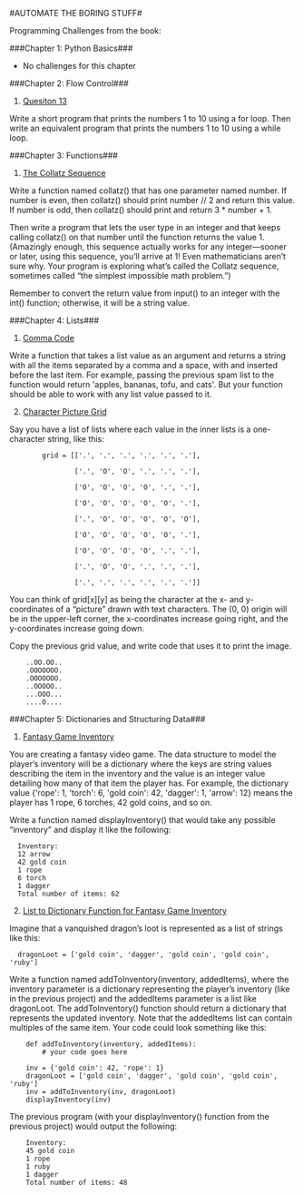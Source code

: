 #AUTOMATE THE BORING STUFF#

Programming Challenges from the book:

###Chapter 1: Python Basics###
  
* No challenges for this chapter
  
###Chapter 2: Flow Control###
  
1. [Quesiton 13](./Chapter2/Chapter2_Q13.py)

  Write a short program that prints the numbers 1 to 10 using a for loop. Then write an equivalent program that prints the numbers 1 to 10 using a while loop.

###Chapter 3: Functions###

1. [The Collatz Sequence](./Chapter3/CollatzChallenge.py)

  Write a function named collatz() that has one parameter named number. If number is even, then collatz() should print number // 2 and return this value. If number is odd, then collatz() should print and return 3 * number + 1.
  
  Then write a program that lets the user type in an integer and that keeps calling collatz() on that number until the function returns the value 1. (Amazingly enough, this sequence actually works for any integer—sooner or later, using this sequence, you’ll arrive at 1! Even mathematicians aren’t sure why. Your program is exploring what’s called the Collatz sequence, sometimes called “the simplest impossible math problem.”)

  Remember to convert the return value from input() to an integer with the int() function; otherwise, it will be a string value.


###Chapter 4: Lists###

1. [Comma Code](./Chapter4/CommaCode.py)

  Write a function that takes a list value as an argument and returns a string with all the items separated by a comma and a space, with and inserted before the last item. For example, passing the previous spam list to the function would return 'apples, bananas, tofu, and cats'. But your function should be able to work with any list value passed to it.
  
2. [Character Picture Grid](./Chapter4/CharacterPictureGrid.py)

  Say you have a list of lists where each value in the inner lists is a one-character string, like this:


    
            grid = [['.', '.', '.', '.', '.', '.'],
            
                    ['.', 'O', 'O', '.', '.', '.'],
            
                    ['O', 'O', 'O', 'O', '.', '.'],
            
                    ['O', 'O', 'O', 'O', 'O', '.'],
            
                    ['.', 'O', 'O', 'O', 'O', 'O'],
            
                    ['O', 'O', 'O', 'O', 'O', '.'],
            
                    ['O', 'O', 'O', 'O', '.', '.'],
            
                    ['.', 'O', 'O', '.', '.', '.'],
            
                    ['.', '.', '.', '.', '.', '.']]


  You can think of grid[x][y] as being the character at the x- and y-coordinates of a “picture” drawn with text characters. The (0, 0) origin will be in the upper-left corner, the x-coordinates increase going right, and the y-coordinates increase going down.

  Copy the previous grid value, and write code that uses it to print the image.

        ..OO.OO..
        .OOOOOOO.
        .OOOOOOO.
        ..OOOOO..
        ...OOO...
        ....O....

###Chapter 5: Dictionaries and Structuring Data###

1. [Fantasy Game Inventory](./Chapter5/fantasyGameInventory.py)

  You are creating a fantasy video game. The data structure to model the player’s inventory will be a dictionary where the keys are string values describing the item in the inventory and the value is an integer value detailing how many of that item the player has. For example, the dictionary value {'rope': 1, 'torch': 6, 'gold coin': 42, 'dagger': 1, 'arrow': 12} means the player has 1 rope, 6 torches, 42 gold coins, and so on.
  
  Write a function named displayInventory() that would take any possible “inventory” and display it like the following:

      Inventory:
      12 arrow
      42 gold coin
      1 rope
      6 torch
      1 dagger
      Total number of items: 62

2. [List to Dictionary Function for Fantasy Game Inventory](./Chapter5/addToInventory.py)

  Imagine that a vanquished dragon’s loot is represented as a list of strings like this:

      dragonLoot = ['gold coin', 'dagger', 'gold coin', 'gold coin', 'ruby']

  Write a function named addToInventory(inventory, addedItems), where the inventory parameter is a dictionary representing the player’s inventory (like in the previous project) and the addedItems parameter is a list like dragonLoot. The addToInventory() function should return a dictionary that represents the updated inventory. Note that the addedItems list can contain multiples of the same item. Your code could look something like this:

        def addToInventory(inventory, addedItems):
            # your code goes here

        inv = {'gold coin': 42, 'rope': 1}
        dragonLoot = ['gold coin', 'dagger', 'gold coin', 'gold coin', 'ruby']
        inv = addToInventory(inv, dragonLoot)
        displayInventory(inv)

  The previous program (with your displayInventory() function from the previous project) would output the following:

        Inventory:
        45 gold coin
        1 rope
        1 ruby
        1 dagger
        Total number of items: 48
